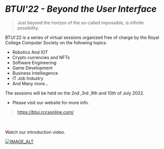 # *BTUI'22 - Beyond the User Interface*

>Just beyond the horizon of the so-called impossible, is infinite possibility.


BTUI'22 is a series of virtual sessions organized free of charge by the Royal College Computer Society on the following topics.

* Robotics And IOT
* Crypto currencies and NFTs
* Software Engineering
* Game Development
* Business Intelliegence
* IT Job Industry
* And Many more...

The sessions will be held on the 2nd ,3rd ,9th and 10th of July 2022. 

* Please visit our website for more info.
> https://btui.rccsonline.com/

<br>
<br>
Watch our introduction video.

[![IMAGE_ALT](https://img.youtube.com/vi/jTmvzmVIBVE/0.jpg)](https://www.youtube.com/watch?v=jTmvzmVIBVE)
